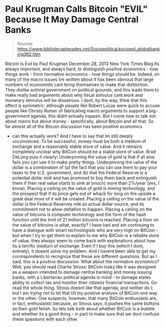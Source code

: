 # Paul Krugman Calls Bitcoin "EVIL" Because It May Damage Central Banks

> Source: https://www.bibliotecapleyades.net/Sociopolitica/sociopol_globalbanking362.htm

Bitcoin Is Evil
by Paul Krugman
December 28, 2013
New York Times Blog
Its always important, and always hard, to distinguish positive
economics - how things work - from normative economics - how things
should be. Indeed, on many of the macro issues Ive written about it has
been obvious that large numbers of economists cant bring themselves to
make that distinction.
They dislike activist government on
political grounds, and this leads them to make really bad arguments
about why fiscal stimulus cant work and monetary stimulus will be
disastrous.
I dont, by the way, think that this effect
is symmetric: although people like Robert Lucas were quick to
accuse people like Christy Romer of fabricating macro arguments to
support a big-government agenda, this didnt actually happen.
But I come now to talk not about macro but about money - specifically,
about Bitcoin and all that.
So far almost all of the Bitcoin discussion has been positive economics
- can this actually work? And I have to say that Im still deeply
unconvinced.
To be successful, money must be both a
medium of exchange and a reasonably stable store of value. And it
remains completely unclear why BitCoin should be a stable store of
value.
Brad DeLong
puts it clearly:
Underpinning the value of gold is that
if all else fails you can use it to make pretty things.
Underpinning the value of the dollar is
a combination of (a) the fact that you can use them to pay your
taxes to the U.S. government, and (b) that the Federal Reserve is a
potential dollar sink and has promised to buy them back and
extinguish them if their real value starts to sink at (much) more
than 2%/year (yes, I know).
Placing a ceiling on the value of gold is mining technology, and the
prospect that if its price gets out of whack for long on the upside
a great deal more of it will be created. Placing a ceiling on the
value of the dollar is the Federal Reserves role as actual dollar
source, and its commitment not to allow deflation to happen.
Placing a ceiling on the value of bitcoins is computer technology
and the form of the hash function
until the limit of 21 million
bitcoins is reached.
Placing a floor on the value of bitcoins
is
what, exactly?
I have had and am continuing to have a
dialogue with smart technologists who are very high on BitCoin - but
when I try to get them to explain to me why BitCoin is a reliable store
of value, they always seem to come back with explanations about how its
a terrific medium of exchange.
Even if I buy this (which I dont,
entirely), it doesnt solve my problem. And I havent been able to get
my correspondents to recognize that these are different questions.
But as I said, this is a positive discussion. What about the normative
economics?
Well, you should read
Charlie Stross:
BitCoin looks like it was designed as a
weapon intended to damage central banking and money issuing banks,
with a Libertarian political agenda in mind - to damage states
ability to collect tax and monitor their citizens financial
transactions.
Go read the whole thing.
Stross doesnt like that agenda, and neither do I; but I am trying not
to let that tilt my positive analysis of BitCoin one way or the other.
One suspects, however, that many BitCoin
enthusiasts are, in fact, enthusiastic because, as Stross says,
it pushes the same buttons as their
gold fetish.
So lets talk both about whether BitCoin is
a bubble and whether its a good thing - in part to make sure that we
dont confuse these questions with each other.
